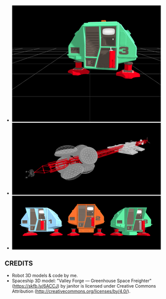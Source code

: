 - [![walk](img/walk.png)](https://type76.github.io/okra/canopy/walk.html)
- [![ship](img/ship.png)](https://type76.github.io/okra/canopy/valleyforge.html)
- [![lineup](img/lineup.png)](https://type76.github.io/okra/canopy/lineup.html)


## CREDITS

- Robot 3D models & code by me.
- Spaceship 3D model:
"Valley Forge — Greenhouse Space Freighter" (https://skfb.ly/6ACCJ) by janitor is licensed under Creative Commons Attribution (http://creativecommons.org/licenses/by/4.0/).
